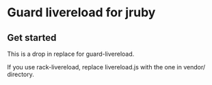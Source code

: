 Guard livereload for jruby
==========================

Get started
-----------

This is a drop in replace for guard-livereload.

If you use rack-livereload, replace livereload.js with the one in
vendor/ directory.
